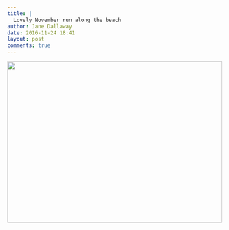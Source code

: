 ```yaml
---
title: |
  Lovely November run along the beach
author: Jane Dallaway
date: 2016-11-24 18:41
layout: post
comments: true
---
```


<div>
        <a href="http://static.skitters.dallaway.com/2016-11-24-lovely-november-run-along-the-beach-fullsize-IMG_6764.JPG">
          <img src="http://static.skitters.dallaway.com/2016-11-24-lovely-november-run-along-the-beach-thumb-IMG_6764.JPG" width="500" height="375"/>
        </a>
      </div>


  
      
